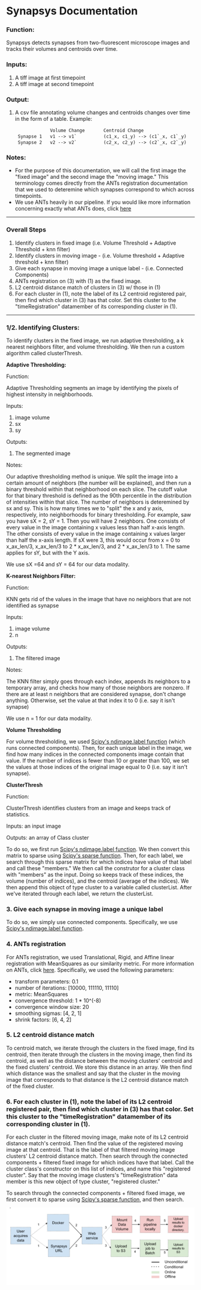 # Synapsys Documentation

### Function:
Synapsys detects synapses from two-fluorescent microscope images and tracks their volumes and centroids over time.

### Inputs:
1. A tiff image at first timepoint
2. A tiff image at second timepoint

### Output:
1. A csv file annotating volume changes and centroids changes over time in the form of a table. Example: 

					Volume Change		Centroid Change
		Synapse 1	v1 --> v1`			(c1_x, c1_y) --> (c1`_x, c1`_y)
        Synapse 2	v2 --> v2`			(c2_x, c2_y) --> (c2`_x, c2`_y)

### Notes:
* For the purpose of this documentation, we will call the first image the "fixed image" and the second image the "moving image." This terminology comes directly from the ANTs registration documentation that we used to deteremine which synapses correspond to which across timepoints.
* We use ANTs heavily in our pipeline. If you would like more information concerning exactly what ANTs does, click [here](http://stnava.github.io/ANTs/_)
_____________________________________________________________________________
### Overall Steps

1. Identify clusters in fixed image (i.e. Volume Threshold + Adaptive Threshold + knn filter)
2. Identify clusters in moving image - (i.e. Volume threshold + Adaptive threshold + knn filter)
3. Give each synapse in moving image a unique label - (i.e. Connected Components)
3. ANTs registration on (3) with (1) as the fixed image.
4. L2 centroid distance match of clusters in (3) w/ those in (1) 
5. For each cluster in (1), note the label of its L2 centroid registered pair, then find which cluster in (3) has that color. Set this cluster to the "timeRegistration" datamember of its corresponding cluster in (1).
_____________________________________________________________________________

### 1/2. Identifying Clusters:

To identify clusters in the fixed image, we run adaptive thresholding, a k nearest neighbors filter, and volume thresholding. We then run a custom algorithm called clusterThresh.

**Adaptive Thresholding:**

Function: 

Adaptive Thresholding segments an image by identifying the pixels of highest intensity in neighborhoods. 

Inputs: 
1. image volume
2. sx
3. sy

Outputs: 
1. The segmented image

Notes:

Our adaptive thresholding method is unique. We split the image into a certain amount of neighbors (the number will be explained), and then run a binary threshold within that neighborhood on each slice. The cutoff value for that binary threshold is defined as the 90th percentile in the distribution of intensities within that slice. The number of neighbors is deteremined by sx and sy. This is how many times we to "split" the x and y axis, respectively, into neighborhoods for binary thresholding. For example, saw you have sX = 2, sY = 1. Then you will have 2 neighbors. One consists of every value in the image containing x values less than half x-axis length. The other consists of every value in the image containing x values larger than half the x-axis length. If sX were 3, this would occur from x = 0 to x_ax_len/3, x_ax_len/3 to 2 * x_ax_len/3, and 2 * x_ax_len/3 to 1. The same applies for sY, but with the Y axis. 

We use sX =64 and sY = 64 for our data modality.

**K-nearest Neighbors Filter:**

Function: 

KNN gets rid of the values in the image that have no neighbors that are not identified as synapse

Inputs: 
1. image volume
2. n

Outputs: 
1. The filtered image

Notes:

The KNN filter simply goes through each index, appends its neighbors to a temporary array, and checks how many of those neighbors are nonzero. If there are at least n neighbors that are considered synapse, don't change anything. Otherwise, set the value at that index it to 0 (i.e. say it isn't synapse) 

We use n = 1 for our data modality.

**Volume Thresholding** 

For volume thresholding, we used [Scipy's ndimage.label function](https://docs.scipy.org/doc/scipy-0.14.0/reference/generated/scipy.ndimage.measurements.label.html) (which runs connected components). Then, for each unique label in the image, we find how many indices in the connected components image contain that value. If the number of indices is fewer than 10 or greater than 100, we set the values at those indices of the original image equal to 0 (i.e. say it isn't synapse).

**ClusterThresh**

Function: 

ClusterThresh identifies clusters from an image and keeps track of statistics.

Inputs: an input image

Outputs: an array of Class cluster

To do so, we first run [Scipy's ndimage.label function](https://docs.scipy.org/doc/scipy-0.14.0/reference/generated/scipy.ndimage.measurements.label.html). We then convert this matrix to sparse using [Scipy's sparse function](https://docs.scipy.org/doc/scipy/reference/sparse.html). Then, for each label, we search through this sparse matrix for which indices have value of that label and call these "members." We then call the construtor for a cluster class with "members" as the input. Doing so keeps track of these indices, the volume (number of indices), and the centroid (average of the indices). We then append this object of type cluster to a variable called clusterList. After we've iterated through each label, we return the clusterList.
	

### 3. Give each synapse in moving image a unique label 

To do so, we simply use connected components. Specifically, we use [Scipy's ndimage.label function](https://docs.scipy.org/doc/scipy-0.14.0/reference/generated/scipy.ndimage.measurements.label.html).

### 4. ANTs registration

For ANTs registration, we used Translational, Rigid, and Affine linear registration with MeanSquares as our similarity metric. For more information on ANTs, click [here](http://stnava.github.io/ANTs/_). Specifically, we used the following parameters: 
* transform parameters: 0.1
* number of iterations: [10000, 111110, 11110]
* metric: MeanSquares
* convergence threshold: 1 * 10^(-8)
* convergence window size: 20
* smoothing sigmas: [4, 2, 1]
* shrink factors: [6, 4, 2]

### 5. L2 centroid distance match 

To centroid match, we iterate through the clusters in the fixed image, find its centroid, then iterate through the clusters in the moving image, then find its centroid, as well as the distance between the moving clusters' centroid and the fixed clusters' centroid. We store this distance in an array. We then find which distance was the smallest and say that the cluster in the moving image that corresponds to that distance is the L2 centroid distance match of the fixed cluster.

### 6. For each cluster in (1), note the label of its L2 centroid registered pair, then find which cluster in (3) has that color. Set this cluster to the "timeRegistration" datamember of its corresponding cluster in (1).

For each cluster in the filtered moving image, make note of its L2 centroid distance match's centroid. Then find the value of the registered moving image at that centroid. That is the label of that filtered moving image clusters' L2 centroid distance match. Then search through the connected components + filtered fixed image for which indices have that label. Call the cluster class's constructor on this list of indices, and name this "registered cluster". Say that the moving image clusters's "timeRegistration" data member is this new object of type cluster, "registered cluster." 

To search through the connected components + filtered fixed image, we first convert it to sparse using [Scipy's sparse function](https://docs.scipy.org/doc/scipy/reference/sparse.html), and then search. 

![Cloud Figure](https://github.com/NeuroDataDesign/pan-synapse/blob/master/figures/Screen%20Shot%202017-04-10%20at%205.11.16%20PM.png)

